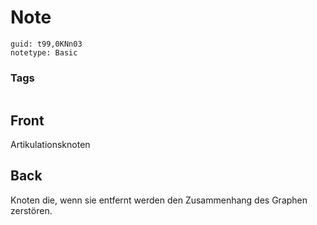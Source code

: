 # Note
```
guid: t99,0KNn03
notetype: Basic
```

### Tags
```
```

## Front
Artikulationsknoten

## Back
Knoten die, wenn sie entfernt werden den Zusammenhang des Graphen zerstören.
